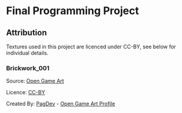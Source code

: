 # Final Programming Project

## Attribution

Textures used in this project are licenced under CC-BY, see below for individual details.

### Brickwork_001

Source: [Open Game Art](https://opengameart.org/content/brickwork001-seamless)

Licence: [CC-BY](https://creativecommons.org/licenses/by/4.0/)

Created By: [PagDev](https://pagdev.de.cool/) - [Open Game Art Profile](http://opengameart.org/users/pagdev)
